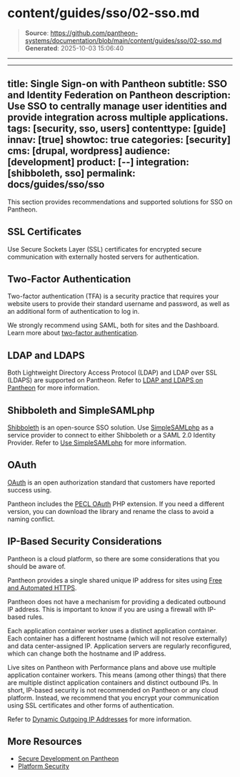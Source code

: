 # content/guides/sso/02-sso.md

> **Source**: https://github.com/pantheon-systems/documentation/blob/main/content/guides/sso/02-sso.md
> **Generated**: 2025-10-03 15:06:40

---

---
title: Single Sign-on with Pantheon
subtitle: SSO and Identity Federation on Pantheon
description: Use SSO to centrally manage user identities and provide integration across multiple applications.
tags: [security, sso, users]
contenttype: [guide]
innav: [true]
showtoc: true
categories: [security]
cms: [drupal, wordpress]
audience: [development]
product: [--]
integration: [shibboleth, sso]
permalink: docs/guides/sso/sso
---

This section provides recommendations and supported solutions for SSO on Pantheon.

## SSL Certificates

Use Secure Sockets Layer (SSL) certificates for encrypted secure communication with externally hosted servers for authentication.

## Two-Factor Authentication

Two-factor authentication (TFA) is a security practice that requires your website users to provide their standard username and password, as well as an additional form of authentication to log in.

We strongly recommend using SAML, both for sites and the Dashboard. Learn more about [two-factor authentication](/guides/secure-development/two-factor-authentication).

## LDAP and LDAPS

Both Lightweight Directory Access Protocol (LDAP) and LDAP over SSL (LDAPS) are supported on Pantheon. Refer to [LDAP and LDAPS on Pantheon](/ldap-and-ldaps) for more information.

## Shibboleth and SimpleSAMLphp

[Shibboleth](https://shibboleth.net/) is an open-source SSO solution. Use [SimpleSAMLphp](https://simplesamlphp.org/) as a service provider to connect to either Shibboleth or a SAML 2.0 Identity Provider. Refer to [Use SimpleSAMLphp](/guides/sso/shibboleth-sso) for more information.

## OAuth

[OAuth](https://oauth.net/) is an open authorization standard that customers have reported success using.

Pantheon includes the [PECL OAuth](http://us.php.net/oauth) PHP extension. If you need a different version, you can download the library and rename the class to avoid a naming conflict.

## IP-Based Security Considerations

Pantheon is a cloud platform, so there are some considerations that you should be aware of.

Pantheon provides a single shared unique IP address for sites using [Free and Automated HTTPS](/guides/global-cdn/https).

Pantheon does not have a mechanism for providing a dedicated outbound IP address. This is important to know if you are using a firewall with IP-based rules.

Each application container worker uses a distinct application container. Each container has a different hostname (which will not resolve externally) and data center-assigned IP. Application servers are regularly reconfigured, which can change both the hostname and IP address.

Live sites on Pantheon with Performance plans and above use multiple application container workers. This means (among other things) that there are multiple distinct application containers and distinct outbound IPs. In short, IP-based security is not recommended on Pantheon or any cloud platform. Instead, we recommend that you encrypt your communication using SSL certificates and other forms of authentication.

Refer to [Dynamic Outgoing IP Addresses](/outgoing-ips) for more information.

## More Resources

- [Secure Development on Pantheon](/guides/secure-development)
- [Platform Security](/guides/platform-considerations/platform-security)